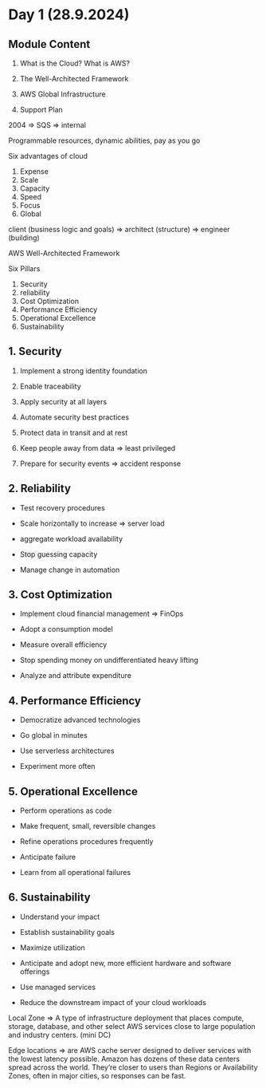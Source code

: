 # Day 1 (28.9.2024)

## Module Content

1. What is the Cloud? What is AWS?

2. The Well-Architected Framework

3. AWS Global Infrastructure

4. Support Plan

2004 => SQS => internal

Programmable resources, dynamic abilities, pay as you go

Six advantages of cloud

1. Expense
2. Scale
3. Capacity
4. Speed
5. Focus
6. Global

client (business logic and goals) => architect (structure) => engineer (building)

AWS Well-Architected Framework

Six Pillars

1. Security
2. reliability
3. Cost Optimization
4. Performance Efficiency
5. Operational Excellence
6. Sustainability

## 1. Security

1. Implement a strong identity foundation

2. Enable traceability

3. Apply security at all layers

4. Automate security best practices

5. Protect data in transit and at rest

6. Keep people away from data => least privileged

7. Prepare for security events => accident response

## 2. Reliability

- Test recovery procedures

- Scale horizontally to increase => server load

- aggregate workload availability

- Stop guessing capacity

- Manage change in automation

## 3. Cost Optimization

- Implement cloud financial management => FinOps

- Adopt a consumption model

- Measure overall efficiency

- Stop spending money on undifferentiated heavy lifting

- Analyze and attribute expenditure

## 4. Performance Efficiency

- Democratize advanced technologies

- Go global in minutes

- Use serverless architectures

- Experiment more often

## 5. Operational Excellence

- Perform operations as code

- Make frequent, small, reversible changes

- Refine operations procedures frequently

- Anticipate failure

- Learn from all operational failures

## 6. Sustainability

- Understand your impact

- Establish sustainability goals

- Maximize utilization

- Anticipate and adopt new, more efficient hardware and software offerings

- Use managed services

- Reduce the downstream impact of your cloud workloads

Local Zone => A type of infrastructure deployment that places compute, storage, database, and other select AWS services close to large population and industry centers. (mini DC)

Edge locations => are AWS cache server designed to deliver services with the lowest latency possible.
Amazon has dozens of these data centers spread across the world. They’re closer to users than Regions or Availability Zones, often in major cities, so responses can be fast.
